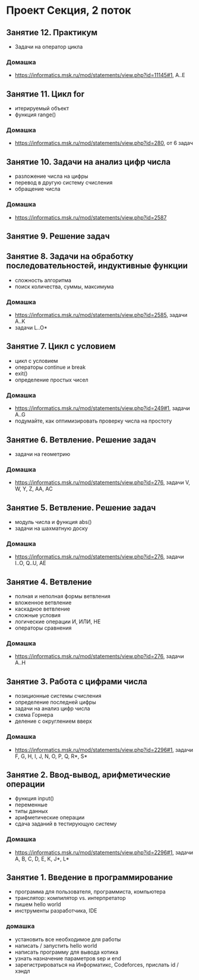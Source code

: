 # Проект Секция, 2 поток
## Занятие 12. Практикум
+ Задачи на оператор цикла
### Домашка
+ https://informatics.msk.ru/mod/statements/view.php?id=11145#1, A..E
## Занятие 11. Цикл for
+ итерируемый объект
+ функция range()
### Домашка
+ https://informatics.msk.ru/mod/statements/view.php?id=280, от 6 задач
## Занятие 10. Задачи на анализ цифр числа
+ разложение числа на цифры
+ перевод в другую систему счисления
+ обращение числа
### Домашка
+ https://informatics.msk.ru/mod/statements/view.php?id=2587
## Занятие 9. Решение задач
## Занятие 8. Задачи на обработку последовательностей, индуктивные функции
+ сложность алгоритма
+ поиск количества, суммы, максимума
### Домашка
+ https://informatics.msk.ru/mod/statements/view.php?id=2585, задачи A..K
+ задачи L..O*
## Занятие 7. Цикл с условием
+ цикл с условием
+ операторы continue и break
+ exit()
+ определение простых чисел
### Домашка
+ https://informatics.msk.ru/mod/statements/view.php?id=249#1, задачи A..G
+ подумайте, как оптимизировать проверку числа на простоту
## Занятие 6. Ветвление. Решение задач
+ задачи на геометрию

### Домашка
+ https://informatics.msk.ru/mod/statements/view.php?id=276, задачи V, W, Y, Z, AA, AC

## Занятие 5. Ветвление. Решение задач
+ модуль числа и функция abs()
+ задачи на шахматную доску

### Домашка
+ https://informatics.msk.ru/mod/statements/view.php?id=276, задачи I..O, Q..U, AE

## Занятие 4. Ветвление
+ полная и неполная формы ветвления
+ вложенное ветвление
+ каскадное ветвление
+ сложные условия
+ логические операции И, ИЛИ, НЕ
+ операторы сравнения

### Домашка
+ https://informatics.msk.ru/mod/statements/view.php?id=276, задачи A..H

## Занятие 3. Работа с цифрами числа
+ позиционные системы счисления
+ определение последней цифры
+ задачи на анализ цифр числа
+ схема Горнера
+ деление с округлением вверх

### Домашка
+ https://informatics.msk.ru/mod/statements/view.php?id=2296#1, задачи F, G, H, I, J, N, O, P, Q, R*, S*
## Занятие 2. Ввод-вывод, арифметические операции
+ функция input()
+ переменные
+ типы данных
+ арифметические операции
+ сдача заданий в тестирующую систему
### Домашка
+ https://informatics.msk.ru/mod/statements/view.php?id=2296#1, задачи A, B, C, D, E, K, J*, L*
## Занятие 1. Введение в программирование
+ программа для пользователя, программиста, компьютера
+ транслятор: компилятор vs. интерпретатор
+ пишем hello world
+ инструменты разработчика, IDE
### домашка
+ установить все необходимое для работы
+ написать / запустить hello world
+ написать программу для вывода котика
+ узнать назначение параметров sep и end
+ зарегистрироваться на Информатикс, Codeforces, прислать id / хэндл